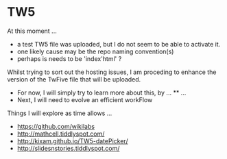 # TW5

At this moment ...
* a test TW5 file was uploaded, but I do not seem to be able to activate it.
* one likely cause may be the repo naming convention(s)
* perhaps is needs to be 'index'html' ?

Whilst trying to sort out the hosting issues, I am proceding to enhance the version of the TwFive file that will be uploaded.
* For now, I will simply try to learn more about this, by ...
** ...
* Next, I will need to evolve an efficient workFlow

Things I will explore as time allows ...
* https://github.com/wikilabs
* http://mathcell.tiddlyspot.com/
* http://kixam.github.io/TW5-datePicker/
* http://slidesnstories.tiddlyspot.com/
